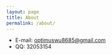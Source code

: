 ```yaml
---
layout: page
title: About
permalink: /about/
---
```


* E-mail: optimuswu8685@gmail.com
* QQ: 32053154
